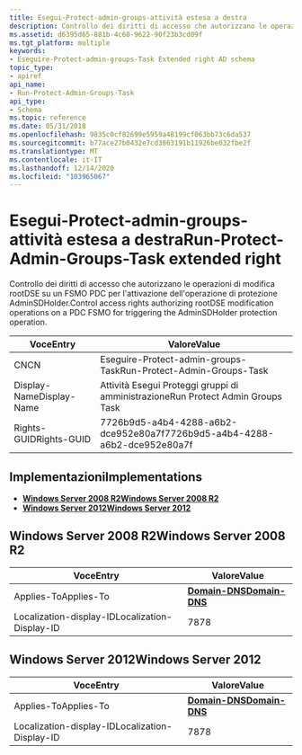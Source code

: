 ```yaml
---
title: Esegui-Protect-admin-groups-attività estesa a destra
description: Controllo dei diritti di accesso che autorizzano le operazioni di modifica rootDSE su un FSMO PDC per l'attivazione dell'operazione di protezione AdminSDHolder.
ms.assetid: d6395d65-881b-4c60-9622-90f23b3cd09f
ms.tgt_platform: multiple
keywords:
- Eseguire-Protect-admin-groups-Task Extended right AD schema
topic_type:
- apiref
api_name:
- Run-Protect-Admin-Groups-Task
api_type:
- Schema
ms.topic: reference
ms.date: 05/31/2018
ms.openlocfilehash: 9835c0cf82699e5959a48199cf063bb73c6da537
ms.sourcegitcommit: b77ace27b0432e7cd3863191b11926be032fbe2f
ms.translationtype: MT
ms.contentlocale: it-IT
ms.lasthandoff: 12/14/2020
ms.locfileid: "103965067"
---
```

# <a name="run-protect-admin-groups-task-extended-right"></a><span data-ttu-id="fa2fa-104">Esegui-Protect-admin-groups-attività estesa a destra</span><span class="sxs-lookup"><span data-stu-id="fa2fa-104">Run-Protect-Admin-Groups-Task extended right</span></span>

<span data-ttu-id="fa2fa-105">Controllo dei diritti di accesso che autorizzano le operazioni di modifica rootDSE su un FSMO PDC per l'attivazione dell'operazione di protezione AdminSDHolder.</span><span class="sxs-lookup"><span data-stu-id="fa2fa-105">Control access rights authorizing rootDSE modification operations on a PDC FSMO for triggering the AdminSDHolder protection operation.</span></span>



| <span data-ttu-id="fa2fa-106">Voce</span><span class="sxs-lookup"><span data-stu-id="fa2fa-106">Entry</span></span> | <span data-ttu-id="fa2fa-107">Valore</span><span class="sxs-lookup"><span data-stu-id="fa2fa-107">Value</span></span> |
|--------------|--------------------------------------|
| <span data-ttu-id="fa2fa-108">CN</span><span class="sxs-lookup"><span data-stu-id="fa2fa-108">CN</span></span>           | <span data-ttu-id="fa2fa-109">Eseguire-Protect-admin-groups-Task</span><span class="sxs-lookup"><span data-stu-id="fa2fa-109">Run-Protect-Admin-Groups-Task</span></span>        |
| <span data-ttu-id="fa2fa-110">Display-Name</span><span class="sxs-lookup"><span data-stu-id="fa2fa-110">Display-Name</span></span> | <span data-ttu-id="fa2fa-111">Attività Esegui Proteggi gruppi di amministrazione</span><span class="sxs-lookup"><span data-stu-id="fa2fa-111">Run Protect Admin Groups Task</span></span>        |
| <span data-ttu-id="fa2fa-112">Rights-GUID</span><span class="sxs-lookup"><span data-stu-id="fa2fa-112">Rights-GUID</span></span>  | <span data-ttu-id="fa2fa-113">7726b9d5-a4b4-4288-a6b2-dce952e80a7f</span><span class="sxs-lookup"><span data-stu-id="fa2fa-113">7726b9d5-a4b4-4288-a6b2-dce952e80a7f</span></span> |



## <a name="implementations"></a><span data-ttu-id="fa2fa-114">Implementazioni</span><span class="sxs-lookup"><span data-stu-id="fa2fa-114">Implementations</span></span>

-   [<span data-ttu-id="fa2fa-115">**Windows Server 2008 R2**</span><span class="sxs-lookup"><span data-stu-id="fa2fa-115">**Windows Server 2008 R2**</span></span>](#windows-server-2008-r2)
-   [<span data-ttu-id="fa2fa-116">**Windows Server 2012**</span><span class="sxs-lookup"><span data-stu-id="fa2fa-116">**Windows Server 2012**</span></span>](#windows-server-2012)

## <a name="windows-server-2008-r2"></a><span data-ttu-id="fa2fa-117">Windows Server 2008 R2</span><span class="sxs-lookup"><span data-stu-id="fa2fa-117">Windows Server 2008 R2</span></span>



| <span data-ttu-id="fa2fa-118">Voce</span><span class="sxs-lookup"><span data-stu-id="fa2fa-118">Entry</span></span> | <span data-ttu-id="fa2fa-119">Valore</span><span class="sxs-lookup"><span data-stu-id="fa2fa-119">Value</span></span> |
|-------------------------|----------------------------------------------|
| <span data-ttu-id="fa2fa-120">Applies-To</span><span class="sxs-lookup"><span data-stu-id="fa2fa-120">Applies-To</span></span>              | [<span data-ttu-id="fa2fa-121">**Domain-DNS**</span><span class="sxs-lookup"><span data-stu-id="fa2fa-121">**Domain-DNS**</span></span>](c-domaindns.md)<br/> |
| <span data-ttu-id="fa2fa-122">Localization-display-ID</span><span class="sxs-lookup"><span data-stu-id="fa2fa-122">Localization-Display-ID</span></span> | <span data-ttu-id="fa2fa-123">78</span><span class="sxs-lookup"><span data-stu-id="fa2fa-123">78</span></span>                                           |



## <a name="windows-server-2012"></a><span data-ttu-id="fa2fa-124">Windows Server 2012</span><span class="sxs-lookup"><span data-stu-id="fa2fa-124">Windows Server 2012</span></span>



| <span data-ttu-id="fa2fa-125">Voce</span><span class="sxs-lookup"><span data-stu-id="fa2fa-125">Entry</span></span> | <span data-ttu-id="fa2fa-126">Valore</span><span class="sxs-lookup"><span data-stu-id="fa2fa-126">Value</span></span> |
|-------------------------|----------------------------------------------|
| <span data-ttu-id="fa2fa-127">Applies-To</span><span class="sxs-lookup"><span data-stu-id="fa2fa-127">Applies-To</span></span>              | [<span data-ttu-id="fa2fa-128">**Domain-DNS**</span><span class="sxs-lookup"><span data-stu-id="fa2fa-128">**Domain-DNS**</span></span>](c-domaindns.md)<br/> |
| <span data-ttu-id="fa2fa-129">Localization-display-ID</span><span class="sxs-lookup"><span data-stu-id="fa2fa-129">Localization-Display-ID</span></span> | <span data-ttu-id="fa2fa-130">78</span><span class="sxs-lookup"><span data-stu-id="fa2fa-130">78</span></span>                                           |



 

 





